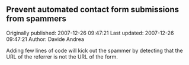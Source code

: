 ## Prevent automated contact form submissions from spammers

Originally published: 2007-12-26 09:47:21
Last updated: 2007-12-26 09:47:21
Author: Davide Andrea

Adding few lines of code will kick out the spammer by detecting that the URL of the referrer is not the URL of the form.
